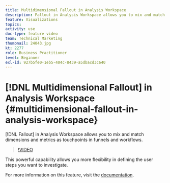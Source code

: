 ```yaml
---
title: Multidimensional Fallout in Analysis Workspace
description: Fallout in Analysis Workspace allows you to mix and match dimensions and metrics as touchpoints in funnels and workflows.
feature: Visualizations
topics: 
activity: use
doc-type: feature video
team: Technical Marketing
thumbnail: 24043.jpg
kt: 2277
role: Business Practitioner
level: Beginner
exl-id: 927b5fe0-1eb5-404c-8439-a5dbacd3c640
---
```

# [!DNL Multidimensional Fallout] in Analysis Workspace {#multidimensional-fallout-in-analysis-workspace}

[!DNL Fallout] in Analysis Workspace allows you to mix and match dimensions and metrics as touchpoints in funnels and workflows.

>[!VIDEO](https://video.tv.adobe.com/v/24043/?quality=12)

This powerful capability allows you more flexibility in defining the user steps you want to investigate.

For more information on this feature, visit the [documentation](https://marketing.adobe.com/resources/help/en_US/analytics/analysis-workspace/configuring-interdimensional-fallout.html).
